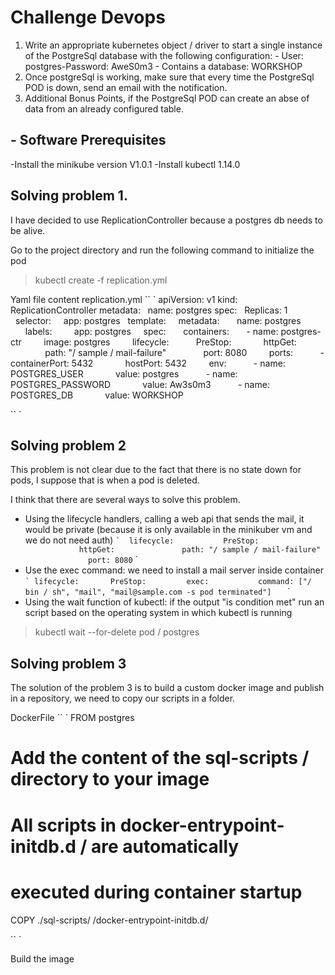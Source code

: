 ﻿# Challenge Devops
1. Write an appropriate kubernetes object / driver to start a single instance of the PostgreSql database with the following configuration: - User: postgres-Password: AweS0m3 - Contains a database: WORKSHOP
2. Once postgreSql is working, make sure that every time the PostgreSql POD is down, send an email with the notification.
3. Additional Bonus Points, if the PostgreSql POD can create an abse of data from an already configured table.
## - Software Prerequisites

-Install the minikube version V1.0.1
-Install kubectl 1.14.0


## Solving problem 1.

I have decided to use ReplicationController because a postgres db needs to be alive.

Go to the project directory and run the following command to initialize the pod

> kubectl create -f replication.yml


Yaml file content replication.yml
`` `
apiVersion: v1
kind: ReplicationController
metadata:
  name: postgres
spec:
  Replicas: 1
  selector:
    app: postgres
  template:
    metadata:
      name: postgres
      labels:
        app: postgres
    spec:
      containers:
      - name: postgres-ctr
        image: postgres
        lifecycle:
          PreStop:
            httpGet:
              path: "/ sample / mail-failure"
              port: 8080
        ports:
          - containerPort: 5432
            hostPort: 5432
        env:
          - name: POSTGRES_USER
            value: postgres
          - name: POSTGRES_PASSWORD
            value: Aw3s0m3
          - name: POSTGRES_DB
            value: WORKSHOP

`` `

## Solving problem 2

This problem is not clear due to the fact that there is no state down for pods, I suppose that is when a pod is deleted.


I think that there are several ways to solve this problem.

* Using the lifecycle handlers, calling a web api that sends the mail, it would be private (because it is only available in the minikuber vm and we do not need auth) 
`` `
 lifecycle:
          PreStop:
            httpGet:
              path: "/ sample / mail-failure"
              port: 8080
`` `
* Use the exec command: we need to install a mail server inside container
`` `
lifecycle:
      PreStop:
        exec:
          command: ["/ bin / sh", "mail", "mail@sample.com -s pod terminated"]
  
`` `
* Using the wait function of kubectl: if the output "is condition met" run an script based on the operating system in which kubectl is running

> kubectl wait --for-delete pod / postgres

## Solving problem 3

The solution of the problem 3 is to build a custom docker image and publish in a repository, we need to copy our scripts in a folder.

DockerFile
`` `
FROM postgres
# Add the content of the sql-scripts / directory to your image
# All scripts in docker-entrypoint-initdb.d / are automatically
# executed during container startup
COPY ./sql-scripts/ /docker-entrypoint-initdb.d/

`` `


Build the image